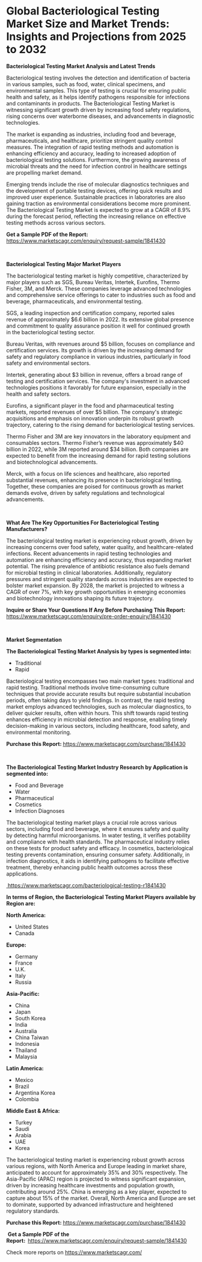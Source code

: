 <p><h1>Global Bacteriological Testing Market Size and Market Trends: Insights and Projections from 2025 to 2032</h1></p><p><strong>Bacteriological Testing Market Analysis and Latest Trends</strong></p>
<p><p>Bacteriological testing involves the detection and identification of bacteria in various samples, such as food, water, clinical specimens, and environmental samples. This type of testing is crucial for ensuring public health and safety, as it helps identify pathogens responsible for infections and contaminants in products. The Bacteriological Testing Market is witnessing significant growth driven by increasing food safety regulations, rising concerns over waterborne diseases, and advancements in diagnostic technologies.</p><p>The market is expanding as industries, including food and beverage, pharmaceuticals, and healthcare, prioritize stringent quality control measures. The integration of rapid testing methods and automation is enhancing efficiency and accuracy, leading to increased adoption of bacteriological testing solutions. Furthermore, the growing awareness of microbial threats and the need for infection control in healthcare settings are propelling market demand.</p><p>Emerging trends include the rise of molecular diagnostics techniques and the development of portable testing devices, offering quick results and improved user experience. Sustainable practices in laboratories are also gaining traction as environmental considerations become more prominent. The Bacteriological Testing Market is expected to grow at a CAGR of 8.9% during the forecast period, reflecting the increasing reliance on effective testing methods across various sectors.</p></p>
<p><strong>Get a Sample PDF of the Report:&nbsp;</strong> <a href="https://www.marketscagr.com/enquiry/request-sample/1841430?utm_campaign=1932&utm_medium=2&utm_source=Github&utm_content=ia&utm_term=03032025&utm_id=bacteriological-testing">https://www.marketscagr.com/enquiry/request-sample/1841430</a></p>
<p>&nbsp;</p>
<p><strong>Bacteriological Testing Major Market Players</strong></p>
<p><p>The bacteriological testing market is highly competitive, characterized by major players such as SGS, Bureau Veritas, Intertek, Eurofins, Thermo Fisher, 3M, and Merck. These companies leverage advanced technologies and comprehensive service offerings to cater to industries such as food and beverage, pharmaceuticals, and environmental testing.</p><p>SGS, a leading inspection and certification company, reported sales revenue of approximately $6.6 billion in 2022. Its extensive global presence and commitment to quality assurance position it well for continued growth in the bacteriological testing sector.</p><p>Bureau Veritas, with revenues around $5 billion, focuses on compliance and certification services. Its growth is driven by the increasing demand for safety and regulatory compliance in various industries, particularly in food safety and environmental sectors.</p><p>Intertek, generating about $3 billion in revenue, offers a broad range of testing and certification services. The company's investment in advanced technologies positions it favorably for future expansion, especially in the health and safety sectors.</p><p>Eurofins, a significant player in the food and pharmaceutical testing markets, reported revenues of over $5 billion. The company's strategic acquisitions and emphasis on innovation underpin its robust growth trajectory, catering to the rising demand for bacteriological testing services.</p><p>Thermo Fisher and 3M are key innovators in the laboratory equipment and consumables sectors. Thermo Fisher’s revenue was approximately $40 billion in 2022, while 3M reported around $34 billion. Both companies are expected to benefit from the increasing demand for rapid testing solutions and biotechnological advancements.</p><p>Merck, with a focus on life sciences and healthcare, also reported substantial revenues, enhancing its presence in bacteriological testing. Together, these companies are poised for continuous growth as market demands evolve, driven by safety regulations and technological advancements.</p></p>
<p>&nbsp;</p>
<p><strong>What Are The Key Opportunities For Bacteriological Testing Manufacturers?</strong></p>
<p><p>The bacteriological testing market is experiencing robust growth, driven by increasing concerns over food safety, water quality, and healthcare-related infections. Recent advancements in rapid testing technologies and automation are enhancing efficiency and accuracy, thus expanding market potential. The rising prevalence of antibiotic resistance also fuels demand for microbial testing in clinical laboratories. Additionally, regulatory pressures and stringent quality standards across industries are expected to bolster market expansion. By 2028, the market is projected to witness a CAGR of over 7%, with key growth opportunities in emerging economies and biotechnology innovations shaping its future trajectory.</p></p>
<p><strong>Inquire or Share Your Questions If Any Before Purchasing This Report:</strong> <a href="https://www.marketscagr.com/enquiry/pre-order-enquiry/1841430?utm_campaign=1932&utm_medium=2&utm_source=Github&utm_content=ia&utm_term=03032025&utm_id=bacteriological-testing">https://www.marketscagr.com/enquiry/pre-order-enquiry/1841430</a></p>
<p>&nbsp;</p>
<p><strong>Market Segmentation</strong></p>
<p><strong>The Bacteriological Testing Market Analysis by types is segmented into:</strong></p>
<p><ul><li>Traditional</li><li>Rapid</li></ul></p>
<p><p>Bacteriological testing encompasses two main market types: traditional and rapid testing. Traditional methods involve time-consuming culture techniques that provide accurate results but require substantial incubation periods, often taking days to yield findings. In contrast, the rapid testing market employs advanced technologies, such as molecular diagnostics, to deliver quicker results, often within hours. This shift towards rapid testing enhances efficiency in microbial detection and response, enabling timely decision-making in various sectors, including healthcare, food safety, and environmental monitoring.</p></p>
<p><strong>Purchase this Report:&nbsp;</strong><a href="https://www.marketscagr.com/purchase/1841430?utm_campaign=1932&utm_medium=2&utm_source=Github&utm_content=ia&utm_term=03032025&utm_id=bacteriological-testing">https://www.marketscagr.com/purchase/1841430</a></p>
<p>&nbsp;</p>
<p><strong>The Bacteriological Testing Market Industry Research by Application is segmented into:</strong></p>
<p><ul><li>Food and Beverage</li><li>Water</li><li>Pharmaceutical</li><li>Cosmetics</li><li>Infection Diagnoses</li></ul></p>
<p><p>The bacteriological testing market plays a crucial role across various sectors, including food and beverage, where it ensures safety and quality by detecting harmful microorganisms. In water testing, it verifies potability and compliance with health standards. The pharmaceutical industry relies on these tests for product safety and efficacy. In cosmetics, bacteriological testing prevents contamination, ensuring consumer safety. Additionally, in infection diagnostics, it aids in identifying pathogens to facilitate effective treatment, thereby enhancing public health outcomes across these applications.</p></p>
<p><a href="https://www.marketscagr.com/bacteriological-testing-r1841430?utm_campaign=1932&utm_medium=2&utm_source=Github&utm_content=ia&utm_term=03032025&utm_id=bacteriological-testing">&nbsp;https://www.marketscagr.com/bacteriological-testing-r1841430</a></p>
<p><strong>In terms of Region, the Bacteriological Testing Market Players available by Region are:</strong></p>
<p>
    <p> <strong> North America: </strong>
        <ul>
            <li>United States</li>
            <li>Canada</li>
        </ul>
        </p> 
    <p> <strong> Europe: </strong>
        <ul>
            <li>Germany</li>
            <li>France</li>
            <li>U.K.</li>
            <li>Italy</li>
            <li>Russia</li>
        </ul>
        </p> 
    <p> <strong> Asia-Pacific: </strong>
        <ul>
            <li>China</li>
            <li>Japan</li>
            <li>South Korea</li>
            <li>India</li>
            <li>Australia</li>
            <li>China Taiwan</li>
            <li>Indonesia</li>
            <li>Thailand</li>
            <li>Malaysia</li>
        </ul>
        </p> 
    <p> <strong> Latin America: </strong>
        <ul>
            <li>Mexico</li>
            <li>Brazil</li>
            <li>Argentina Korea</li>
            <li>Colombia</li>
        </ul>
        </p> 
    <p> <strong> Middle East & Africa: </strong>
        <ul>
            <li>Turkey</li>
            <li>Saudi</li>
            <li>Arabia</li>
            <li>UAE</li>
            <li>Korea</li>
        </ul>
    </p>
    </p>
<p><p>The bacteriological testing market is experiencing robust growth across various regions, with North America and Europe leading in market share, anticipated to account for approximately 35% and 30% respectively. The Asia-Pacific (APAC) region is projected to witness significant expansion, driven by increasing healthcare investments and population growth, contributing around 25%. China is emerging as a key player, expected to capture about 15% of the market. Overall, North America and Europe are set to dominate, supported by advanced infrastructure and heightened regulatory standards.</p></p>
<p><strong>Purchase this Report: </strong><a href="https://www.marketscagr.com/purchase/1841430?utm_campaign=1932&utm_medium=2&utm_source=Github&utm_content=ia&utm_term=03032025&utm_id=bacteriological-testing">https://www.marketscagr.com/purchase/1841430</a></p>
<p>&nbsp;<strong>Get a Sample PDF of the Report:&nbsp;&nbsp;</strong><a href="https://www.marketscagr.com/enquiry/request-sample/1841430?utm_campaign=1932&utm_medium=2&utm_source=Github&utm_content=ia&utm_term=03032025&utm_id=bacteriological-testing">https://www.marketscagr.com/enquiry/request-sample/1841430</a></p>
<p><strong></strong></p>
<p>Check more reports on <a href="https://www.marketscagr.com/?utm_campaign=1932&utm_medium=2&utm_source=Github&utm_content=ia&utm_term=03032025&utm_id=bacteriological-testing">https://www.marketscagr.com/</a></p>